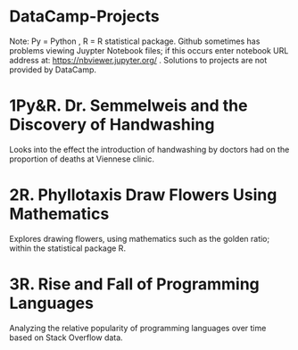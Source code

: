 # DataCamp-Projects
Note: Py = Python , R = R statistical package.
Github sometimes has problems viewing Juypter Notebook files; if this occurs enter notebook URL address at: https://nbviewer.jupyter.org/
. Solutions to projects are not provided by DataCamp.

# 1Py&R. Dr. Semmelweis and the Discovery of Handwashing
Looks into the effect the introduction of handwashing by doctors had on the proportion of deaths at Viennese clinic.

# 2R. Phyllotaxis Draw Flowers Using Mathematics
Explores drawing flowers, using mathematics such as the golden ratio; within the statistical package R.

# 3R. Rise and Fall of Programming Languages
Analyzing the relative popularity of programming languages over time based on Stack Overflow data.
